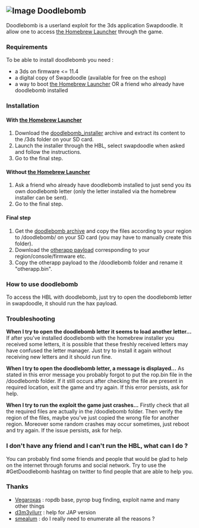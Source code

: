 ## ![Image](http://i.imgur.com/2rezJxz.png) Doodlebomb

Doodlebomb is a userland exploit for the 3ds application Swapdoodle. It allow one to access [the Homebrew Launcher](http://smealum.github.io/3ds/) through the game.

### Requirements

To be able to install doodlebomb you need : 
* a 3ds on firmware <= 11.4
* a digital copy of Swapdoodle (available for free on the eshop)
* a way to boot [the Homebrew Launcher](http://smealum.github.io/3ds/) OR a friend who already have doodlebomb installed

### Installation

#### With [the Homebrew Launcher](http://smealum.github.io/3ds/)

1. Download the [doodlebomb_installer](https://github.com/MrNbaYoh/doodlebomb_installer/releases/) archive and extract its content to the /3ds folder on your SD card.
2. Launch the installer through the HBL, select swapdoodle when asked and follow the instructions.
3. Go to the final step.

#### Without [the Homebrew Launcher](http://smealum.github.io/3ds/)

1. Ask a friend who already have doodlebomb installed to just send you its own doodlebomb letter (only the letter installed via the homebrew installer can be sent).
2. Go to the final step.

#### Final step

1. Get the [doodlebomb archive](https://github.com/MrNbaYoh/doodlebomb/releases/) and copy the files according to your region to /doodlebomb/ on your SD card (you may have to manually create this folder).
2. Download the [otherapp payload](http://smealum.github.io/3ds/) corresponding to your region/console/firmware etc.
3. Copy the otherapp payload to the /doodlebomb folder and rename it "otherapp.bin".

### How to use doodlebomb

To access the HBL with doodlebomb, just try to open the doodlebomb letter in swapdoodle, it should run the hax payload.

### Troubleshooting

**When I try to open the doodlebomb letter it seems to load another letter...**
If after you've installed doodlebomb with the homebrew installer you received some letters, it is possible that these freshly received letters may have confused the letter manager. Just try to install it again without receiving new letters and it should run fine.

**When I try to open the doodlebomb letter, a message is displayed...**
As stated in this error message you probably forgot to put the rop.bin file in the /doodlebomb folder. If it still occurs after checking the file are present in required location, exit the game and try again. If this error persists, ask for help.

**When I try to run the exploit the game just crashes...**
Firstly check that all the required files are actually in the /doodlebomb folder. Then verify the region of the files, maybe you've just copied the wrong file for another region. Moreover some random crashes may occur sometimes, just reboot and try again. If the issue persists, ask for help.

### I don't have any friend and I can't run the HBL, what can I do ?

You can probably find some friends and people that would be glad to help on the internet through forums and social network. Try to use the #GetDoodlebomb hashtag on twitter to find people that are able to help you.


### Thanks
* [Vegaroxas](https://github.com/VegaRoXas) : ropdb base, pyrop bug finding, exploit name and many other things
* [d3m3vilurr](https://github.com/d3m3vilurr) : help for JAP version
* [smealum](https://github.com/smealum) : do I really need to enumerate all the reasons ?
